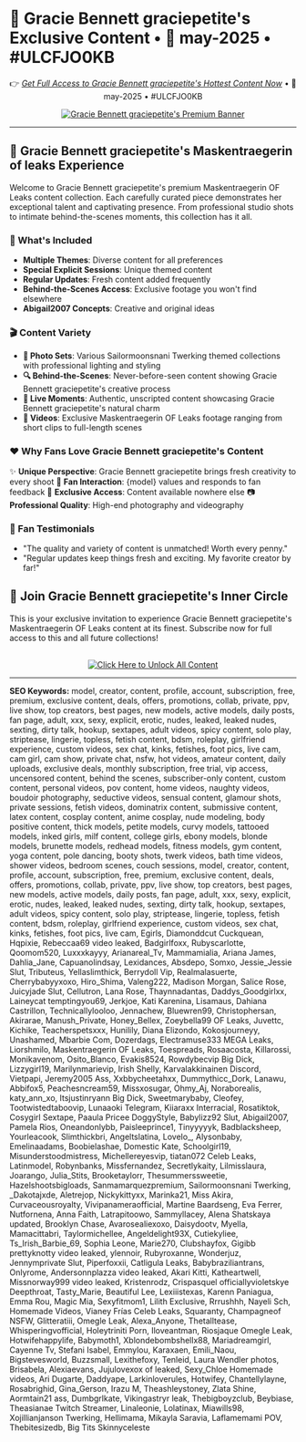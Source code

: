 # 🍑 Gracie Bennett graciepetite's Exclusive Content • 📅 may-2025 • #ULCFJO0KB

<div align="center">

👉 *[Get Full Access to Gracie Bennett graciepetite's Hottest Content Now](https://tinyurl.com/ofanspro2025pro)* • 📅 may-2025 • #ULCFJO0KB

[![Gracie Bennett graciepetite's Premium Banner](https://media.cloudbooklet.com/uploads/2024/03/29160713/most-popular-onlyfans-models-to-follow-in-2024-2.webp)](https://tinyurl.com/ofanspro2025pro)

</div>

---

## 💎 Gracie Bennett graciepetite's Maskentraegerin of leaks Experience

Welcome to Gracie Bennett graciepetite's premium Maskentraegerin OF Leaks content collection. Each carefully curated piece demonstrates her exceptional talent and captivating presence. From professional studio shots to intimate behind-the-scenes moments, this collection has it all.

### 🎁 What's Included

- **Multiple Themes**: Diverse content for all preferences
- **Special Explicit Sessions**: Unique themed content
- **Regular Updates**: Fresh content added frequently
- **Behind-the-Scenes Access**: Exclusive footage you won't find elsewhere
- **Abigail2007 Concepts**: Creative and original ideas

### 🎬 Content Variety

- **📸 Photo Sets**: Various Sailormoonsnani Twerking themed collections with professional lighting and styling
- **🔍 Behind-the-Scenes**: Never-before-seen content showing Gracie Bennett graciepetite's creative process
- **💫 Live Moments**: Authentic, unscripted content showcasing Gracie Bennett graciepetite's natural charm
- **🎥 Videos**: Exclusive Maskentraegerin OF Leaks footage ranging from short clips to full-length scenes

### ❤️ Why Fans Love Gracie Bennett graciepetite's Content

✨ **Unique Perspective**: Gracie Bennett graciepetite brings fresh creativity to every shoot
💬 **Fan Interaction**: {model} values and responds to fan feedback
💎 **Exclusive Access**: Content available nowhere else
📷 **Professional Quality**: High-end photography and videography

### 🌟 Fan Testimonials

- "The quality and variety of content is unmatched! Worth every penny."
- "Regular updates keep things fresh and exciting. My favorite creator by far!"

## 💖 Join Gracie Bennett graciepetite's Inner Circle

This is your exclusive invitation to experience Gracie Bennett graciepetite's Maskentraegerin OF Leaks content at its finest. Subscribe now for full access to this and all future collections!

<div align="center" style="margin-top: 30px;">

[![Click Here to Unlock All Content](https://img.shields.io/badge/🚀_Unlock_Gracie_Bennett_graciepetite's_Full_Content-FF69B4?style=for-the-badge&logo=onlyfans&logoColor=white)](https://tinyurl.com/ofanspro2025pro)

</div>

---

**SEO Keywords:** model, creator, content, profile, account, subscription, free, premium, exclusive content, deals, offers, promotions, collab, private, ppv, live show, top creators, best pages, new models, active models, daily posts, fan page, adult, xxx, sexy, explicit, erotic, nudes, leaked, leaked nudes, sexting, dirty talk, hookup, sextapes, adult videos, spicy content, solo play, striptease, lingerie, topless, fetish content, bdsm, roleplay, girlfriend experience, custom videos, sex chat, kinks, fetishes, foot pics, live cam, cam girl, cam show, private chat, nsfw, hot videos, amateur content, daily uploads, exclusive deals, monthly subscription, free trial, vip access, uncensored content, behind the scenes, subscriber-only content, custom content, personal videos, pov content, home videos, naughty videos, boudoir photography, seductive videos, sensual content, glamour shots, private sessions, fetish videos, dominatrix content, submissive content, latex content, cosplay content, anime cosplay, nude modeling, body positive content, thick models, petite models, curvy models, tattooed models, inked girls, milf content, college girls, ebony models, blonde models, brunette models, redhead models, fitness models, gym content, yoga content, pole dancing, booty shots, twerk videos, bath time videos, shower videos, bedroom scenes, couch sessions, model, creator, content, profile, account, subscription, free, premium, exclusive content, deals, offers, promotions, collab, private, ppv, live show, top creators, best pages, new models, active models, daily posts, fan page, adult, xxx, sexy, explicit, erotic, nudes, leaked, leaked nudes, sexting, dirty talk, hookup, sextapes, adult videos, spicy content, solo play, striptease, lingerie, topless, fetish content, bdsm, roleplay, girlfriend experience, custom videos, sex chat, kinks, fetishes, foot pics, live cam, Egirls, Diamonddcut Cuckquean, Hqpixie, Rebeccaa69 video leaked, Badgirlfoxx, Rubyscarlotte, Qoomom520, Luxxxkayyy, Arianareal_Tv, Mammamialia, Ariana James, Dahlia_Jane, Capuanolindsay, Lexidances, Absdepo, Somxo, Jessie_Jessie Slut, Tributeus, Yellaslimthick, Berrydoll Vip, Realmalasuerte, Cherrybabyyxoxo, Hiro_Shima, Valeng222, Madison Morgan, Salice Rose, Juicyjade Slut, Cellutron, Lana Rose, Thaynnadantas, Daddys_Goodgirlxx, Laineycat temptingyou69, Jerkjoe, Kati Karenina, Lisamaus, Dahiana Castrillon, Technicallylooloo, Jennachew, Bluewren99, Christophersan, Akirarae, Manush_Private, Honey_Bellex, Zoeybella99 OF Leaks, Juvettc, Kichike, Teacherspetsxxx, Hunilily, Diana Elizondo, Kokosjourneyy, Unashamed, Mbarbie Com, Dozerdags, Electramuse333 MEGA Leaks, Liorshmilo, Maskentraegerin OF Leaks, Toespreads, Rosaacosta, Killarossi, Monikavenom, Osito_Blanco, Evakis8524, Rowdybecvip Big Dick, Lizzygirl19, Marilynmarievip, Irish Shelly, Karvalakkinainen Discord, Vietpapi, Jeremy2005 Ass, Xxbbycheetahxx, Dummythicc_Dork, Lanawu, Abbifox5, Peachesncream59, Missxosugar, Ohmy_Aj, Noraborealis, katy_ann_xo, Itsjustinryann Big Dick, Sweetmarybaby, Cleofey, Tootwistedtaboovip, Lunaaoki Telegram, Kiiaraxx Interracial, Rosatiktok, Cosygirl Sextape, Paaula Pricee DoggyStyle, Babylizz92 Slut, Abigail2007, Pamela Rios, Oneandonlybb, Paisleeprince1, Tinyyyyyk, Badblacksheep, Yourleacook, Slimthickbri, Angeltslatina, Lovelo_, Alysonbaby, Emelinaadams, Boobielashae, Domestic Kate, Schoolgirl19, Misunderstoodmistress, Michellereyesvip, tiatan072 Celeb Leaks, Latinmodel, Robynbanks, Missfernandez, Secretlykaity, Lilmisslaura, Joarango, Julia_Stits, Brooketaylorr, Thesummerssweetie, Hazelshootsbigloads, Sanmamarquezpremium, Sailormoonsnani Twerking, _Dakotajxde, Aletrejop, Nickykittyxx, Marinka21, Miss Akira, Curvaceousroyalty, Vivipanameraofficial, Martine Baardseng, Eva Ferrer, Nutfornena, Anna Faith, Latrapitoowo, Sammyllacey, Alena Shatskaya updated, Brooklyn Chase, Avarosealiexoxo, Daisydootv, Myella, Mamacittabri, Taylormichellee, Angeldelight93X, Cutiekyliee, Ts_Irish_Barbie_69, Sophia Leone, Marie270, Clubshayfox, Gigibb prettyknotty video leaked, ylennoir, Rubyroxanne, Wonderjuz, Jennymprivate Slut, Piperfoxxii, Catligula Leaks, Babybraziliantrans, Onlyrome, Andersonnplazza video leaked, Akari Kitti, Katheartwell, Missnorway999 video leaked, Kristenrodz, Crispasquel officiallyvioletskye Deepthroat, Tasty_Marie, Beautiful Lee, Lexiiistexas, Karenn Paniagua, Emma Rou, Magic Mia, Sexyfitmom1, Lilith Exclusive, Rrrushhh, Nayeli Sch, Homemade Videos, Vianey Frías Celeb Leaks, Squaranty, Champagneof NSFW, Glitteratiii, Omegle Leak, Alexa_Anyone, Thetalltease, Whisperingvofficial, Holeytriniti Porn, Iloveantman, Riosjaque Omegle Leak, Hotwifehappylife, Babymoth1, Xblondebombshellx88, Mariadreamgirl, Cayenne Tv, Stefani Isabel, Emmylou, Karaxaen, Emili_Naou, Bigstevesworld, Buzzsmall, Lexithefoxy, Tenleid, Laura Wendler photos, Brisabela, Alexiaevans, Jujulovexox of leaked, Sexy_Chloe Homemade videos, Ari Dugarte, Daddyape, Larkinloverules, Hotwifey, Chantellylayne, Rosabrighid, Gina_Gerson, Irazu M, Theashleystoney, Zlata Shine, Aormtain21 ass, Dumbgrlkate, Vikingastryr leak, Thebigboyzclub, Beybiase, Theasianae Twitch Streamer, Linaleonie, Lolatinax, Miawills98, Xojillianjanson Twerking, Hellimama, Mikayla Saravia, Laflamemami POV, Thebitesizedb, Big Tits Skinnyceleste
